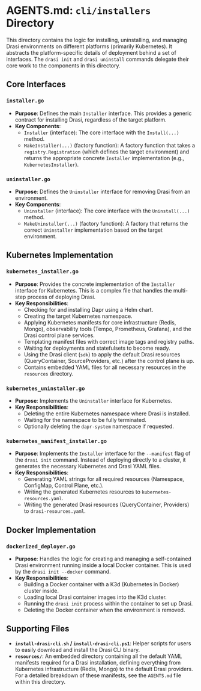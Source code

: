 # AGENTS.md: `cli/installers` Directory

This directory contains the logic for installing, uninstalling, and managing Drasi environments on different platforms (primarily Kubernetes). It abstracts the platform-specific details of deployment behind a set of interfaces. The `drasi init` and `drasi uninstall` commands delegate their core work to the components in this directory.

## Core Interfaces

### `installer.go`

-   **Purpose**: Defines the main `Installer` interface. This provides a generic contract for installing Drasi, regardless of the target platform.
-   **Key Components**:
    -   `Installer` (interface): The core interface with the `Install(...)` method.
    -   `MakeInstaller(...)` (factory function): A factory function that takes a `registry.Registration` (which defines the target environment) and returns the appropriate concrete `Installer` implementation (e.g., `KubernetesInstaller`).

### `uninstaller.go`

-   **Purpose**: Defines the `Uninstaller` interface for removing Drasi from an environment.
-   **Key Components**:
    -   `Uninstaller` (interface): The core interface with the `Uninstall(...)` method.
    -   `MakeUninstaller(...)` (factory function): A factory that returns the correct `Uninstaller` implementation based on the target environment.

## Kubernetes Implementation

### `kubernetes_installer.go`

-   **Purpose**: Provides the concrete implementation of the `Installer` interface for Kubernetes. This is a complex file that handles the multi-step process of deploying Drasi.
-   **Key Responsibilities**:
    -   Checking for and installing Dapr using a Helm chart.
    -   Creating the target Kubernetes namespace.
    -   Applying Kubernetes manifests for core infrastructure (Redis, Mongo), observability tools (Tempo, Prometheus, Grafana), and the Drasi control plane services.
    -   Templating manifest files with correct image tags and registry paths.
    -   Waiting for deployments and statefulsets to become ready.
    -   Using the Drasi client (`sdk`) to apply the default Drasi resources (QueryContainer, SourceProviders, etc.) after the control plane is up.
    -   Contains embedded YAML files for all necessary resources in the `resources` directory.

### `kubernetes_uninstaller.go`

-   **Purpose**: Implements the `Uninstaller` interface for Kubernetes.
-   **Key Responsibilities**:
    -   Deleting the entire Kubernetes namespace where Drasi is installed.
    -   Waiting for the namespace to be fully terminated.
    -   Optionally deleting the `dapr-system` namespace if requested.

### `kubernetes_manifest_installer.go`

-   **Purpose**: Implements the `Installer` interface for the `--manifest` flag of the `drasi init` command. Instead of deploying directly to a cluster, it generates the necessary Kubernetes and Drasi YAML files.
-   **Key Responsibilities**:
    -   Generating YAML strings for all required resources (Namespace, ConfigMap, Control Plane, etc.).
    -   Writing the generated Kubernetes resources to `kubernetes-resources.yaml`.
    -   Writing the generated Drasi resources (QueryContainer, Providers) to `drasi-resources.yaml`.

## Docker Implementation

### `dockerized_deployer.go`

-   **Purpose**: Handles the logic for creating and managing a self-contained Drasi environment running inside a local Docker container. This is used by the `drasi init --docker` command.
-   **Key Responsibilities**:
    -   Building a Docker container with a K3d (Kubernetes in Docker) cluster inside.
    -   Loading local Drasi container images into the K3d cluster.
    -   Running the `drasi init` process within the container to set up Drasi.
    -   Deleting the Docker container when the environment is removed.

## Supporting Files

-   **`install-drasi-cli.sh` / `install-drasi-cli.ps1`**: Helper scripts for users to easily download and install the Drasi CLI binary.
-   **`resources/`**: An embedded directory containing all the default YAML manifests required for a Drasi installation, defining everything from Kubernetes infrastructure (Redis, Mongo) to the default Drasi providers. For a detailed breakdown of these manifests, see the `AGENTS.md` file within this directory.
